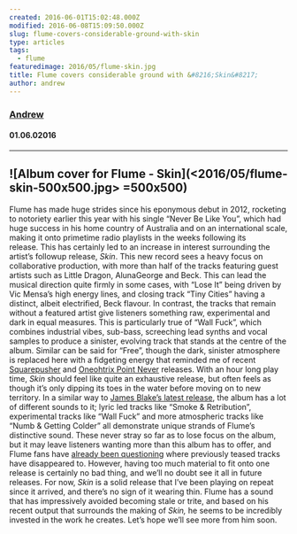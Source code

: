 ```yaml
---
created: 2016-06-01T15:02:48.000Z
modified: 2016-06-08T15:09:50.000Z
slug: flume-covers-considerable-ground-with-skin
type: articles
tags:
  - flume
featuredimage: 2016/05/flume-skin.jpg
title: Flume covers considerable ground with &#8216;Skin&#8217;
author: andrew
---
```

### [Andrew](<https://twitter.com/AndrewBridge>)
#### 01\.06.02016
------

![Album cover for Flume - Skin](<2016/05/flume-skin-500x500.jpg> =500x500)
------
Flume has made huge strides since his eponymous debut in 2012, rocketing to notoriety earlier this year with his single “Never Be Like You”, which had huge success in his home country of Australia and on an international scale, making it onto primetime radio playlists in the weeks following its release. This has certainly led to an increase in interest surrounding the artist’s followup release, *Skin*.
This new record sees a heavy focus on collaborative production, with more than half of the tracks featuring guest artists such as Little Dragon, AlunaGeorge and Beck. This can lead the musical direction quite firmly in some cases, with “Lose It” being driven by Vic Mensa’s high energy lines, and closing track “Tiny Cities” having a distinct, albeit electrified, Beck flavour.
In contrast, the tracks that remain without a featured artist give listeners something raw, experimental and dark in equal measures. This is particularly true of “Wall Fuck”, which combines industrial vibes, sub-bass, screeching lead synths and vocal samples to produce a sinister, evolving track that stands at the centre of the album. Similar can be said for “Free”, though the dark, sinister atmosphere is replaced here with a fidgeting energy that reminded me of recent [Squarepusher](<reviews/squarepusher-damogen-furies/>) and [Oneohtrix Point Never](<reviews/oneohtrix-point-never-garden-of-delete/>) releases.
With an hour long play time, *Skin* should feel like quite an exhaustive release, but often feels as though it’s only dipping its toes in the water before moving on to new territory. In a similar way to [James Blake’s latest release](<reviews/james-blake-the-colour-in-anything/>), the album has a lot of different sounds to it; lyric led tracks like “Smoke & Retribution”, experimental tracks like “Wall Fuck” and more atmospheric tracks like “Numb & Getting Colder” all demonstrate unique strands of Flume’s distinctive sound. These never stray so far as to lose focus on the album, but it may leave listeners wanting more than this album has to offer, and Flume fans have [already been questioning](<https://www.reddit.com/r/Flume/comments/4lmhrh/the_answer_to_your_woohoo_id_aka_022_aka_missing/>) where previously teased tracks have disappeared to.
However, having too much material to fit onto one release is certainly no bad thing, and we’ll no doubt see it all in future releases. For now, *Skin* is a solid release that I’ve been playing on repeat since it arrived, and there’s no sign of it wearing thin. Flume has a sound that has impressively avoided becoming stale or trite, and based on his recent output that surrounds the making of *Skin,* he seems to be incredibly invested in the work he creates. Let’s hope we’ll see more from him soon.